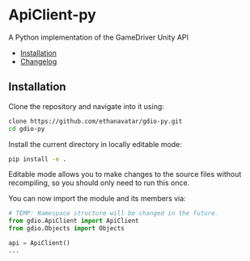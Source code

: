 # ApiClient-py
 A Python implementation of the GameDriver Unity API

 - [Installation](#Installation)
 - [Changelog](CHANGELOG.md)

## Installation

Clone the repository and navigate into it using:
```sh
clone https://github.com/ethanavatar/gdio-py.git
cd gdio-py
```

Install the current directory in locally editable mode:
```sh
pip install -e .
```

Editable mode allows you to make changes to the source files without recompiling, so you should only need to run this once.

You can now import the module and its members via:
```py
# TEMP: Namespace structure will be changed in the future.
from gdio.ApiClient import ApiClient
from gdio.Objects import Objects

api = ApiClient()
...
```
